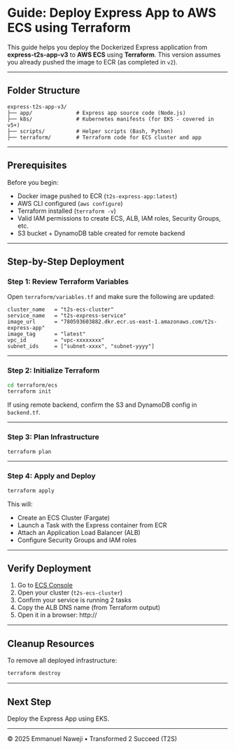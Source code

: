 
# Guide: Deploy Express App to AWS ECS using Terraform

This guide helps you deploy the Dockerized Express application from **express-t2s-app-v3** to **AWS ECS** using **Terraform**. This version assumes you already pushed the image to ECR (as completed in `v2`).

---

## Folder Structure

```
express-t2s-app-v3/
├── app/              # Express app source code (Node.js)
├── k8s/              # Kubernetes manifests (for EKS - covered in v5+)
├── scripts/          # Helper scripts (Bash, Python)
├── terraform/        # Terraform code for ECS cluster and app
```

---

## Prerequisites

Before you begin:

- Docker image pushed to ECR (`t2s-express-app:latest`)
- AWS CLI configured (`aws configure`)
- Terraform installed (`terraform -v`)
- Valid IAM permissions to create ECS, ALB, IAM roles, Security Groups, etc.
- S3 bucket + DynamoDB table created for remote backend

---

## Step-by-Step Deployment

### Step 1: Review Terraform Variables

Open `terraform/variables.tf` and make sure the following are updated:

```hcl
cluster_name   = "t2s-ecs-cluster"
service_name   = "t2s-express-service"
image_url      = "780593603882.dkr.ecr.us-east-1.amazonaws.com/t2s-express-app"
image_tag      = "latest"
vpc_id         = "vpc-xxxxxxxx"
subnet_ids     = ["subnet-xxxx", "subnet-yyyy"]
```

---

### Step 2: Initialize Terraform

```bash
cd terraform/ecs
terraform init
```

If using remote backend, confirm the S3 and DynamoDB config in `backend.tf`.

---

### Step 3: Plan Infrastructure

```bash
terraform plan
```

---

### Step 4: Apply and Deploy

```bash
terraform apply
```

This will:
- Create an ECS Cluster (Fargate)
- Launch a Task with the Express container from ECR
- Attach an Application Load Balancer (ALB)
- Configure Security Groups and IAM roles

---

## Verify Deployment

1. Go to [ECS Console](https://console.aws.amazon.com/ecs)
2. Open your cluster (`t2s-ecs-cluster`)
3. Confirm your service is running 2 tasks
4. Copy the ALB DNS name (from Terraform output)
5. Open it in a browser: http://<ALB-DNS>

---

## Cleanup Resources

To remove all deployed infrastructure:

```bash
terraform destroy
```

---

## Next Step

Deploy the Express App using EKS. 

---

© 2025 Emmanuel Naweji • Transformed 2 Succeed (T2S)
